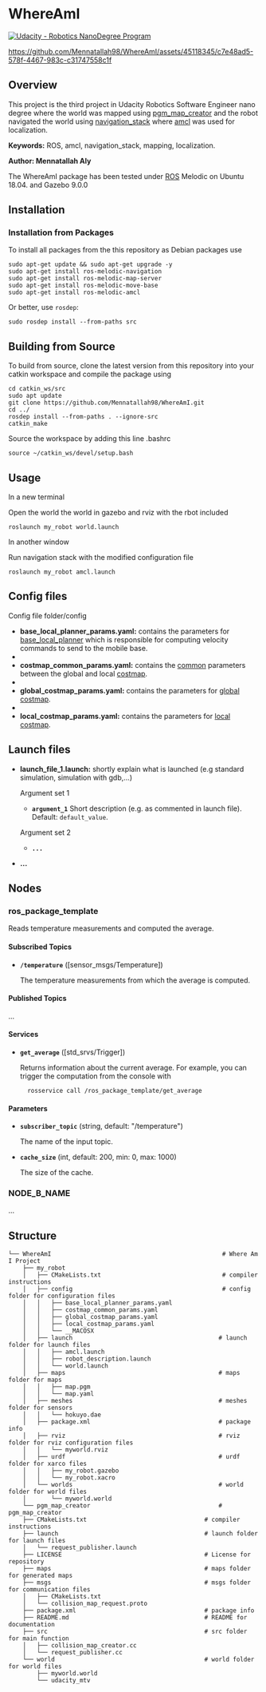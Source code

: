 # WhereAmI
[![Udacity - Robotics NanoDegree Program](https://s3-us-west-1.amazonaws.com/udacity-robotics/Extra+Images/RoboND_flag.png)](https://www.udacity.com/robotics)


https://github.com/Mennatallah98/WhereAmI/assets/45118345/c7e48ad5-578f-4467-983c-c31747558c1f

## Overview

This project is the third project in Udacity Robotics Software Engineer nano degree where the world was mapped using [pgm_map_creator] and the robot navigated the world using [navigation_stack] where [amcl] was used for localization.

**Keywords:** ROS, amcl, navigation_stack, mapping, localization.

**Author: Mennatallah Aly<br />**

The WhereAmI package has been tested under [ROS] Melodic on Ubuntu 18.04. and Gazebo 9.0.0

## Installation

### Installation from Packages

To install all packages from the this repository as Debian packages use

    sudo apt-get update && sudo apt-get upgrade -y
    sudo apt-get install ros-melodic-navigation
    sudo apt-get install ros-melodic-map-server
    sudo apt-get install ros-melodic-move-base
    sudo apt-get install ros-melodic-amcl
    
Or better, use `rosdep`:

	sudo rosdep install --from-paths src

## Building from Source

To build from source, clone the latest version from this repository into your catkin workspace and compile the package using

	cd catkin_ws/src
	sudo apt update
	git clone https://github.com/Mennatallah98/WhereAmI.git
	cd ../
	rosdep install --from-paths . --ignore-src
	catkin_make
	
Source the workspace by adding this line .bashrc

	source ~/catkin_ws/devel/setup.bash

## Usage

In a new terminal

Open the world the world in gazebo and rviz with the rbot included

	roslaunch my_robot world.launch

In another window

Run navigation stack with the modified configuration file

	roslaunch my_robot amcl.launch

## Config files

Config file folder/config

* **base_local_planner_params.yaml:** contains the parameters for [base_local_planner] which is  responsible for computing velocity commands to send to the mobile base. 
* 
* **costmap_common_params.yaml:** contains the [common] parameters between the global and local [costmap].
* 
* **global_costmap_params.yaml:** contains the parameters for [global] [costmap].
* 
* **local_costmap_params.yaml:** contains the parameters for [local] [costmap].

## Launch files

* **launch_file_1.launch:** shortly explain what is launched (e.g standard simulation, simulation with gdb,...)

     Argument set 1

     - **`argument_1`** Short description (e.g. as commented in launch file). Default: `default_value`.

    Argument set 2

    - **`...`**

* **...**

## Nodes

### ros_package_template

Reads temperature measurements and computed the average.


#### Subscribed Topics

* **`/temperature`** ([sensor_msgs/Temperature])

	The temperature measurements from which the average is computed.


#### Published Topics

...


#### Services

* **`get_average`** ([std_srvs/Trigger])

	Returns information about the current average. For example, you can trigger the computation from the console with

		rosservice call /ros_package_template/get_average


#### Parameters

* **`subscriber_topic`** (string, default: "/temperature")

	The name of the input topic.

* **`cache_size`** (int, default: 200, min: 0, max: 1000)

	The size of the cache.


### NODE_B_NAME

...

## Structure

	└── WhereAmI                                                # Where Am I Project
	    ├── my_robot                                                               
	    │   ├── CMakeLists.txt                                  # compiler instructions
	    │   ├── config                                          # config folder for configuration files 
	    │   │   ├── base_local_planner_params.yaml         
	    │   │   ├── costmap_common_params.yaml
	    │   │   ├── global_costmap_params.yaml
	    │   │   ├── local_costmap_params.yaml
	    │   │   └── __MACOSX
	    │   ├── launch                                         # launch folder for launch files  
	    │   │   ├── amcl.launch
	    │   │   ├── robot_description.launch
	    │   │   └── world.launch
	    │   ├── maps                                           # maps folder for maps
	    │   │   ├── map.pgm
	    │   │   └── map.yaml
	    │   ├── meshes                                         # meshes folder for sensors
	    │   │   └── hokuyo.dae
	    │   ├── package.xml                                    # package info
	    │   ├── rviz                                           # rviz folder for rviz configuration files
	    │   │   └── myworld.rviz
	    │   ├── urdf                                           # urdf folder for xarco files
	    │   │   ├── my_robot.gazebo
	    │   │   └── my_robot.xacro
	    │   └── worlds                                         # world folder for world files
	    │       └── myworld.world
	    └── pgm_map_creator                                    # pgm_map_creator 
		├── CMakeLists.txt                                 # compiler instructions
		├── launch                                         # launch folder for launch files 
		│   └── request_publisher.launch
		├── LICENSE                                        # License for repository
		├── maps                                           # maps folder for generated maps
		├── msgs                                           # msgs folder for communication files
		│   ├── CMakeLists.txt
		│   └── collision_map_request.proto
		├── package.xml                                    # package info
		├── README.md                                      # README for documentation
		├── src                                            # src folder for main function
		│   ├── collision_map_creator.cc               
		│   └── request_publisher.cc
		└── world                                          # world folder for world files
		    ├── myworld.world
		    └── udacity_mtv


[ROS]: http://www.ros.org
[amcl]: http://wiki.ros.org/amcl
[pgm_map_creator]: https://github.com/udacity/pgm_map_creator.git
[navigation_stack]: http://wiki.ros.org/navigation/Tutorials/RobotSetup
[base_local_planner]: http://wiki.ros.org/base_local_planner
[costmap]: http://wiki.ros.org/costmap_2d
[global]: http://wiki.ros.org/navigation/Tutorials/RobotSetup#Global_Configuration
[local]: http://wiki.ros.org/navigation/Tutorials/RobotSetup#Local_Configuration
[common]: http://wiki.ros.org/navigation/Tutorials/RobotSetup#Common_Configuration
